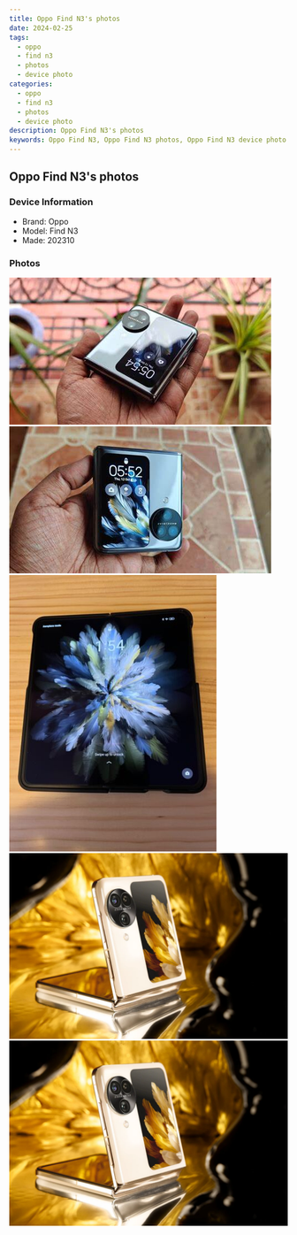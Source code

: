 ```yaml
---
title: Oppo Find N3's photos
date: 2024-02-25
tags: 
  - oppo
  - find n3
  - photos
  - device photo
categories: 
  - oppo
  - find n3
  - photos
  - device photo
description: Oppo Find N3's photos
keywords: Oppo Find N3, Oppo Find N3 photos, Oppo Find N3 device photo
---
```


## Oppo Find N3's photos

### Device Information

- Brand: Oppo
- Model: Find N3
- Made: 202310

### Photos

![/images/best-assets/devices/oppo/oppo-find-n3/1.jpg](/images/best-assets/devices/oppo/oppo-find-n3/1.jpg)
![/images/best-assets/devices/oppo/oppo-find-n3/2.jpg](/images/best-assets/devices/oppo/oppo-find-n3/2.jpg)
![/images/best-assets/devices/oppo/oppo-find-n3/3.jpg](/images/best-assets/devices/oppo/oppo-find-n3/3.jpg)
![/images/best-assets/devices/oppo/oppo-find-n3/4.jpg](/images/best-assets/devices/oppo/oppo-find-n3/4.jpg)
![/images/best-assets/devices/oppo/oppo-find-n3/5.jpg](/images/best-assets/devices/oppo/oppo-find-n3/5.jpg)
